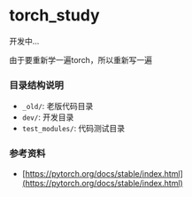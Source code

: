 # torch_study
开发中...

由于要重新学一遍torch，所以重新写一遍

### 目录结构说明

- `_old/`: 老版代码目录
- `dev/`: 开发目录
- `test_modules/`: 代码测试目录


### 参考资料

- [https://pytorch.org/docs/stable/index.html](https://pytorch.org/docs/stable/index.html)

